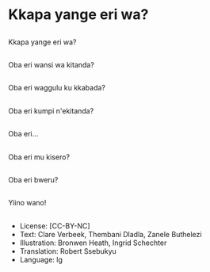 # Kkapa yange eri wa?

##
Kkapa yange eri wa?

##
Oba eri wansi wa kitanda?

##
Oba eri waggulu ku kkabada?

##
Oba eri kumpi n'ekitanda?

##
Oba eri...

##
Oba eri mu kisero?

##
Oba eri bweru?

##
Yiino wano!

##
* License: [CC-BY-NC]
* Text: Clare Verbeek, Thembani Dladla, Zanele Buthelezi
* Illustration: Bronwen Heath, Ingrid Schechter
* Translation: Robert Ssebukyu
* Language: lg
